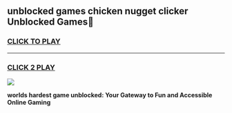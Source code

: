 
## unblocked games chicken nugget clicker Unblocked Games👋
<h3>
<a href="https://premium.freeplayer.one?title=unblocked_games_chicken_nugget_clicker&ref=16F">CLICK TO PLAY</a></h3>
<hr>

<h3>
<a href="https://premium.freeplayer.one?title=unblocked_games_chicken_nugget_clicker&ref=16F">CLICK 2 PLAY</a>
  
</h3>

<a href="https://premium.freeplayer.one?title=unblocked_games_chicken_nugget_clicker&ref=16F/"><img src="https://clearcache.store/games.png"></a>


**worlds hardest game unblocked: Your Gateway to Fun and Accessible Online Gaming**
